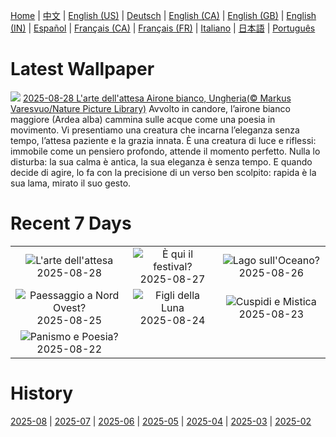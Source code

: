 [Home](../README.md) | [中文](zh-CN.md) | [English (US)](en-US.md) | [Deutsch](de-DE.md) | [English (CA)](en-CA.md) | [English (GB)](en-GB.md) | [English (IN)](en-IN.md) | [Español](es-ES.md) | [Français (CA)](fr-CA.md) | [Français (FR)](fr-FR.md) | [Italiano](it-IT.md) | [日本語](ja-JP.md) | [Português](pt-BR.md)

# Latest Wallpaper
![](https://www.bing.com/th?id=OHR.WhiteEgret_IT-IT9836668114_UHD.jpg)
[2025-08-28 L'arte dell'attesa Airone bianco, Ungheria(© Markus Varesvuo/Nature Picture Library)](https://www.bing.com/th?id=OHR.WhiteEgret_IT-IT9836668114_UHD.jpg)
Avvolto in candore, l’airone bianco maggiore (Ardea alba) cammina sulle acque come una poesia in movimento. Vi presentiamo una creatura che incarna l’eleganza senza tempo, l’attesa paziente e la grazia innata. È una creatura di luce e riflessi: immobile come un pensiero profondo, attende il momento perfetto. Nulla lo disturba: la sua calma è antica, la sua eleganza è senza tempo. E quando decide di agire, lo fa con la precisione di un verso ben scolpito: rapida è la sua lama, mirato il suo gesto.

# Recent 7 Days
|  |  |  |
|:---:|:---:|:---:|
| ![](https://www.bing.com/th?id=OHR.WhiteEgret_IT-IT9836668114_400x240.jpg "L'arte dell'attesa") 2025-08-28 | ![](https://www.bing.com/th?id=OHR.FestivalVenezia_IT-IT9738242817_400x240.jpg "È qui il festival?") 2025-08-27 | ![](https://www.bing.com/th?id=OHR.FaroeLake_IT-IT9674052822_400x240.jpg "Lago sull'Oceano?") 2025-08-26 |
| ![](https://www.bing.com/th?id=OHR.YellowstoneRiver_IT-IT7237441471_400x240.jpg "Paessaggio a Nord Ovest?") 2025-08-25 | ![](https://www.bing.com/th?id=OHR.CervusDama_IT-IT0307979007_400x240.jpg "Figli della Luna") 2025-08-24 | ![](https://www.bing.com/th?id=OHR.SaintBarbaras_IT-IT0267106236_400x240.jpg "Cuspidi e Mistica") 2025-08-23 |
| ![](https://www.bing.com/th?id=OHR.PalouseWA_IT-IT4357870693_400x240.jpg "Panismo e Poesia?") 2025-08-22 |  |  |

# History
[2025-08](../archives/wallpaper/it-IT/w_2025_08.md) | [2025-07](../archives/wallpaper/it-IT/w_2025_07.md) | [2025-06](../archives/wallpaper/it-IT/w_2025_06.md) | [2025-05](../archives/wallpaper/it-IT/w_2025_05.md) | [2025-04](../archives/wallpaper/it-IT/w_2025_04.md) | [2025-03](../archives/wallpaper/it-IT/w_2025_03.md) | [2025-02](../archives/wallpaper/it-IT/w_2025_02.md)
